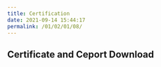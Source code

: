 ```yaml
---
title: Certification
date: 2021-09-14 15:44:17
permalink: /01/02/01/08/
---
```

## Certificate and Ceport Download



